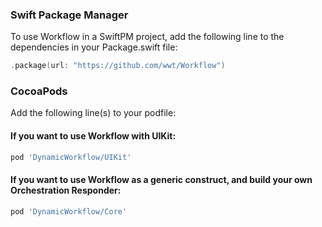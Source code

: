 ### Swift Package Manager
To use Workflow in a SwiftPM project, add the following line to the dependencies in your Package.swift file:

```swift 
.package(url: "https://github.com/wwt/Workflow")
```

### CocoaPods
Add the following line(s) to your podfile:

#### If you want to use Workflow with UIKit:
```ruby
pod 'DynamicWorkflow/UIKit'
```

#### If you want to use Workflow as a generic construct, and build your own Orchestration Responder:
```ruby
pod 'DynamicWorkflow/Core'
```